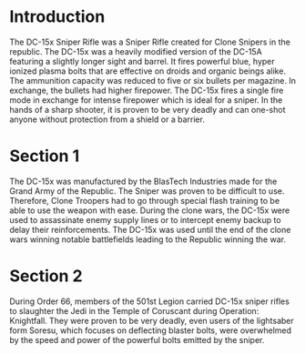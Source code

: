 # Introduction
The DC-15x Sniper Rifle was a Sniper Rifle created for Clone Snipers in the republic.
The DC-15x was a heavily modified version of the DC-15A featuring a slightly longer sight and barrel.
It fires powerful blue, hyper ionized plasma bolts that are effective on droids and organic beings alike.
The ammunition capacity was reduced to five or six bullets per magazine.
In exchange, the bullets had higher firepower.
The DC-15x fires a single fire mode in exchange for intense firepower which is ideal for a sniper.
In the hands of a sharp shooter, it is proven to be very deadly and can one-shot anyone without protection from a shield or a barrier.

# Section 1
The DC-15x was manufactured by the BlasTech Industries made for the Grand Army of the Republic.
The Sniper was proven to be difficult to use.
Therefore, Clone Troopers had to go through special flash training to be able to use the weapon with ease.
During the clone wars, the DC-15x were used to assassinate enemy supply lines or to intercept enemy backup to delay their reinforcements.
The DC-15x was used until the end of the clone wars winning notable battlefields leading to the Republic winning the war.



# Section 2
During Order 66, members of the 501st Legion carried DC-15x sniper rifles to slaughter the Jedi in the Temple of Coruscant during Operation: Knightfall.
They were proven to be very deadly, even users of the lightsaber form Soresu, which focuses on deflecting blaster bolts, were overwhelmed by the speed and power of the powerful bolts emitted by the sniper.